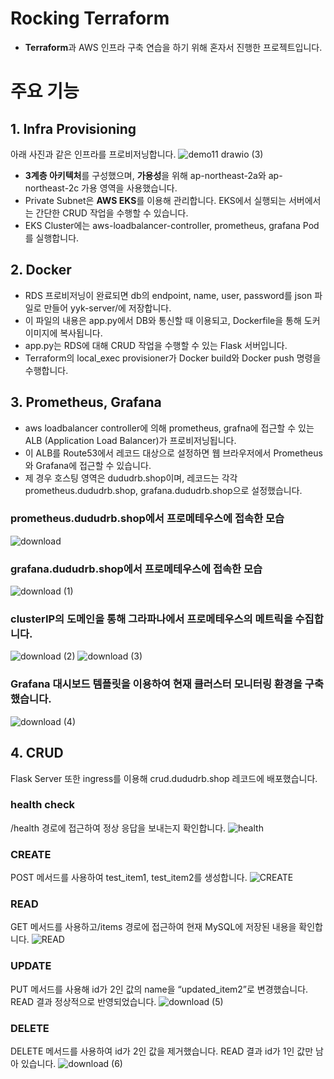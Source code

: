 # Rocking Terraform
- **Terraform**과 AWS 인프라 구축 연습을 하기 위해 혼자서 진행한 프로젝트입니다.

# 주요 기능
## 1. Infra Provisioning
아래 사진과 같은 인프라를 프로비저닝합니다.
![demo11 drawio (3)](https://github.com/user-attachments/assets/caa02d8b-0b66-4cc7-bab3-f9f1e76c65f3)
- **3계층 아키텍처**를 구성했으며, **가용성**을 위해 ap-northeast-2a와 ap-northeast-2c 가용 영역을 사용했습니다.
- Private Subnet은 **AWS EKS**를 이용해 관리합니다. EKS에서 실행되는 서버에서는 간단한 CRUD 작업을 수행할 수 있습니다.
- EKS Cluster에는 aws-loadbalancer-controller, prometheus, grafana Pod를 실행합니다.

## 2. Docker
- RDS 프로비저닝이 완료되면 db의 endpoint, name, user, password를 json 파일로 만들어 yyk-server/에 저장합니다.
- 이 파일의 내용은 app.py에서 DB와 통신할 때 이용되고, Dockerfile을 통해 도커 이미지에 복사됩니다.
- app.py는 RDS에 대해 CRUD 작업을 수행할 수 있는 Flask 서버입니다.
- Terraform의 local_exec provisioner가 Docker build와 Docker push 명령을 수행합니다.

## 3. Prometheus, Grafana
- aws loadbalancer controller에 의해 prometheus, grafna에 접근할 수 있는 ALB (Application Load Balancer)가 프로비저닝됩니다.
- 이 ALB를 Route53에서 레코드 대상으로 설정하면 웹 브라우저에서 Prometheus와 Grafana에 접근할 수 있습니다.
- 제 경우 호스팅 영역은 dududrb.shop이며, 레코드는 각각 prometheus.dududrb.shop, grafana.dududrb.shop으로 설정했습니다.

### prometheus.dududrb.shop에서 프로메테우스에 접속한 모습
![download](https://github.com/user-attachments/assets/c27a7764-f65c-490c-9eda-641bb6818a00)

### grafana.dududrb.shop에서 프로메테우스에 접속한 모습
![download (1)](https://github.com/user-attachments/assets/e65902fb-26e8-46a8-aab5-5915dac490c8)

### clusterIP의 도메인을 통해 그라파나에서 프로메테우스의 메트릭을 수집합니다.
![download (2)](https://github.com/user-attachments/assets/644d5f29-894e-4b6f-9cd2-f215b136ae39)
![download (3)](https://github.com/user-attachments/assets/eb2d6ef2-d9a8-46f4-953c-1dd22343b568)

### Grafana 대시보드 템플릿을 이용하여 현재 클러스터 모니터링 환경을 구축했습니다.
![download (4)](https://github.com/user-attachments/assets/af55737c-a216-47c3-ad63-da5da1701f46)

## 4. CRUD
Flask Server 또한 ingress를 이용해 crud.dududrb.shop 레코드에 배포했습니다.

### health check
/health 경로에 접근하여 정상 응답을 보내는지 확인합니다.
![health](https://github.com/user-attachments/assets/bf558bbb-1765-40e4-b893-a0b9ae12cb01)

### CREATE
POST 메서드를 사용하여 test_item1, test_item2를 생성합니다.
![CREATE](https://github.com/user-attachments/assets/a152092d-7fce-48ea-b1de-0f22d2cefb8f)

### READ
GET 메서드를 사용하고/items 경로에 접근하여 현재 MySQL에 저장된 내용을 확인합니다.
![READ](https://github.com/user-attachments/assets/dfde6db3-b8da-43a4-b6a6-e521196bcad8)

### UPDATE
PUT 메서드를 사용해 id가 2인 값의 name을 “updated_item2”로 변경했습니다.
READ 결과 정상적으로 반영되었습니다.
![download (5)](https://github.com/user-attachments/assets/68c5575d-bd56-4172-88e2-e01f7f2ff201)

### DELETE 
DELETE 메서드를 사용하여 id가 2인 값을 제거했습니다.
READ 결과 id가 1인 값만 남아 있습니다.
![download (6)](https://github.com/user-attachments/assets/546a0701-f8a8-4137-b08d-44c9853cc9bc)


